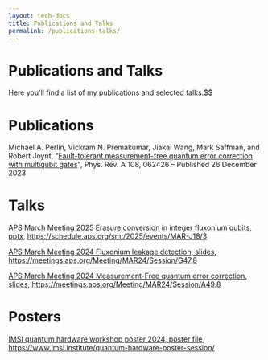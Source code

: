 ```yaml
---
layout: tech-docs
title: Publications and Talks
permalink: /publications-talks/
---
```


# Publications and Talks

Here you'll find a list of my publications and selected talks.$$

# Publications
Michael A. Perlin, Vickram N. Premakumar, Jiakai Wang, Mark Saffman, and Robert Joynt, "[Fault-tolerant measurement-free quantum error correction with multiqubit gates](https://journals.aps.org/pra/abstract/10.1103/PhysRevA.108.062426)", Phys. Rev. A 108, 062426 – Published 26 December 2023

# Talks
[APS March Meeting 2025 Erasure conversion in integer fluxonium qubits, pptx](/projects/fluxonium_erasure/images/Fluxonium_erasure.pptx), https://schedule.aps.org/smt/2025/events/MAR-J18/3

[APS March Meeting 2024 Fluxonium leakage detection, slides](/projects/fluxonium_erasure/images/APSMM24_fluxonium.pdf), https://meetings.aps.org/Meeting/MAR24/Session/G47.8

[APS March Meeting 2024 Measurement-Free quantum error correction, slides](/projects/mfqec/images/APSMM24_MFQEC.pdf), https://meetings.aps.org/Meeting/MAR24/Session/A49.8

# Posters

[IMSI quantum hardware workshop poster 2024, poster file](/projects/fluxonium_erasure/images/leakage_detection_poster.pdf), https://www.imsi.institute/quantum-hardware-poster-session/
